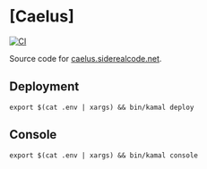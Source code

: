 # [Caelus]

[![CI](https://github.com/rhannequin/caelus/workflows/CI/badge.svg)](https://github.com/rhannequin/caelus/actions?query=workflow%3ACI)

Source code for [caelus.siderealcode.net].

## Deployment

```
export $(cat .env | xargs) && bin/kamal deploy
```

## Console

```
export $(cat .env | xargs) && bin/kamal console
```

[caelus.siderealcode.net]: https://caelus.siderealcode.net
